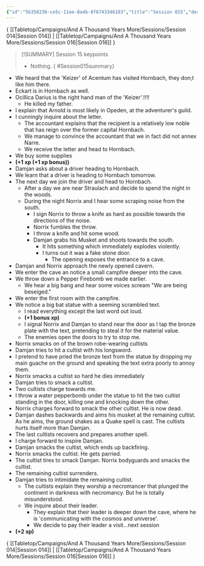 ```yaml
---
{"id":"5b358236-ce5c-11ee-8a4b-8f6743346103","title":"Session 015","description":"Session 15","publish":true,"date_created":"Sunday, February 18th 2024, 1:50:42 pm","date_modified":"Thursday, April 4th 2024, 11:52:07 pm","path":"Tabletop/Campaigns/And A Thousand Years More/Sessions/Session 015.md","permalink":"/tabletop/campaigns/and-a-thousand-years-more/sessions/session-015/","PassFrontmatter":true}
---
```



{ [[Tabletop/Campaigns/And A Thousand Years More/Sessions/Session 014\|Session 014]] | [[Tabletop/Campaigns/And A Thousand Years More/Sessions/Session 016\|Session 016]] }

> [!SUMMARY] Session 15 keypoints
> - Nothing.
{ #Session015summary}


- We heard that the 'Keizer' of Acentum has visited Hornbach, they don;t like him there.
- Eckart is in Hornbach as well.
- Ocillica Darius is the right hand man of the 'Keizer'.!!!!
	- He killed my father.
- I explain that Arnold is most likely in Opeden, at the adventurer's guild.
- I cunningly inquire about the letter.
	- The accountant explains that the recipient is a relatively low noble that has reign over the former capital Hornbach.
	- We manage to convince the accountant that we in fact did not annex Narre.
	- We receive the letter and head to Hornbach.
- We buy some supplies
- **(+1 xp (+1 xp bonus))**
- Damjan asks about a driver heading to Hornbach.
- We learn that a driver is heading to Hornbach tomorrow.
- The next day we join the driver and head to Hornbach.
	- After a day we are near Straulach and decide to spend the night in the woods.
	- During the night Norrix and I hear some scraping noise from the south.
		- I sign Norrix to throw a knife as hard as possible towards the directions of the noise.
		- Norrix fumbles the throw.
		- I throw a knife and hit some wood.
		- Damjan grabs his Musket and shoots towards the south.
			- It hits something which immediately explodes violently.
			- I turns out it was a fake stone door.
				- The opening exposes the entrance to a cave.
- Damjan and Norrix approach the newly opened cavern.
- We enter the cave an notice a small campfire deeper into the cave.
- We throw down a Pepper Firebomb we made earlier.
	- We hear a big bang and hear some voices scream "We are being beseiged."
- We enter the first room with the campfire.
- We notice a big bat statue with a seeming scrambled text.
	- I read everything except the last word out loud.
	- **(+1 bonus xp)**
	- I signal Norrix and Damjan to stand near the door as I tap the bronze plate with the text, pretending to steal it for the material value.
	- The enemies open the doors to try to stop me.
- Norrix smacks on of the brown robe-wearing cultists
- Damjan tries to hit a cultist with his longsword.
- I pretend to have pried the bronze text from the statue by dropping my main guache on the ground and speaking the text extra poorly to annoy them.
- Norrix smacks a cultist so hard he dies immediately
- Damjan tries to smack a cultist.
- Two cultists charge towards me.
- I throw a water pepperbomb under the statue to hit the two cultist standing in the door, killing one and knocking down the other.
- Norrix charges forward to smack the other cultist. He is now dead.
- Damjan dashes backwards and aims his musket at the remaining cultist. As he aims, the ground shakes as a Quake spell is cast. The cultists hurts itself more than Damjan.
- The last cultists recovers and prepares another spell.
- I charge forward to inspire Damjan.
- Damjan smacks the cultist, which ends up backfiring.
- Norrix smacks the cultist. He gets parried.
- The cultist tires to smack Damjan. Norrix bodyguards and smacks the cultist.
- The remaining cultist surrenders.
- Damjan tries to intimidate the remaining cultist.
	- The cultists explain they worship a necromancer that plunged the continent in darkness with necromancy. But he is totally misunderstood.
	- We inquire about their leader.
		- They explain that their leader is deeper down the cave, where he is 'communicating with the cosmos and universe'.
		- We decide to pay their leader a visit…next session
- **(+2 xp)**

{ [[Tabletop/Campaigns/And A Thousand Years More/Sessions/Session 014\|Session 014]] | [[Tabletop/Campaigns/And A Thousand Years More/Sessions/Session 016\|Session 016]] }
